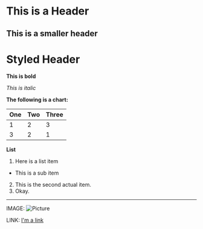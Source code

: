 # This is a Header

## This is a smaller header

Styled Header
=============

**This is bold**

*This is italic*

**The following is a chart:**

| One | Two | Three |
| --- | --- | ----- |
| 1   | 2   | 3     |
| 3   | 2   | 1     |

**List**

1. Here is a list item
  * This is a sub item
2. This is the second actual item.
3.  Okay.

---

IMAGE:
![Picture](http://content9.flixster.com/question/44/48/07/4448075_std.jpg)

LINK:
[I'm a link](http://www.google.com)
